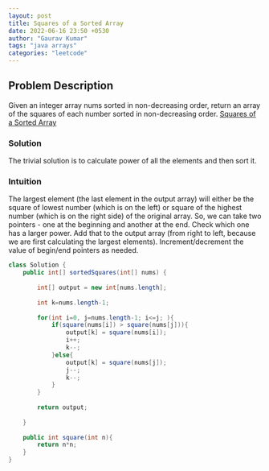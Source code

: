 ```yaml
---
layout: post
title: Squares of a Sorted Array
date: 2022-06-16 23:50 +0530
author: "Gaurav Kumar"
tags: "java arrays"
categories: "leetcode"
---
```


## Problem Description

Given an integer array nums sorted in non-decreasing order, return an array of the squares of each number sorted in non-decreasing order.
[Squares of a Sorted Array](https://leetcode.com/explore/featured/card/fun-with-arrays/521/introduction/3240/)

### Solution

The trivial solution is to calculate power of all the elements and then sort it.

### Intuition

The largest element (the last element in the output array) will either be the square of lowest number (which is on the left) or square of the highest number (which is on the right side) of the original array. So, we can take two pointers - one at the beginning and another at the end. Check which one has a larger power. Add that to the output array (from right to left, because we are first calculating the largest elements). Increment/decrement the value of begin/end pointers as needed.

```java
class Solution {
    public int[] sortedSquares(int[] nums) {
        
        int[] output = new int[nums.length];
        
        int k=nums.length-1;
        
        for(int i=0, j=nums.length-1; i<=j; ){
            if(square(nums[i]) > square(nums[j])){
                output[k] = square(nums[i]);
                i++;
                k--;
            }else{
                output[k] = square(nums[j]);
                j--;
                k--;
            }
        }
        
        return output;
        
    }
    
    public int square(int n){
        return n*n;
    }
}
```
